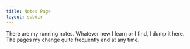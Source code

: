 ```yaml
---
title: Notes Page
layout: subdir
---
```

There are my running notes. Whatever new I learn or I find, I dump it here. The pages my change quite frequently and at any time.